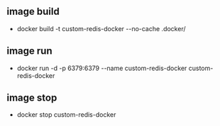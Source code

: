 ## image build 
- docker build -t custom-redis-docker --no-cache  .docker/

## image run 
- docker run -d -p 6379:6379 --name custom-redis-docker custom-redis-docker

## image stop
- docker stop custom-redis-docker